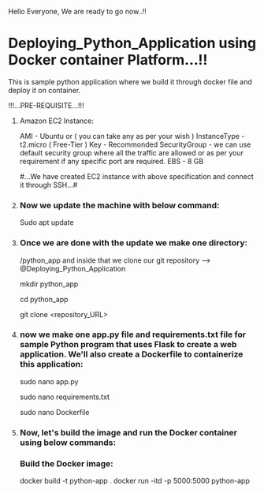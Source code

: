 Hello Everyone,
We are ready to go now..!!

# Deploying_Python_Application using Docker container Platform...!!
This is sample python application where we build it through docker file and deploy it on container.

!!!...PRE-REQUISITE...!!!

1) Amazon EC2 Instance:

   AMI - Ubuntu or ( you can take any as per your wish )
   InstanceType - t2.micro ( Free-Tier )
   Key - Recommonded
   SecurityGroup - we can use default security group where all the traffic are allowed or as per your requirement if any specific port 
                   are required.
   EBS - 8 GB

   #...We have created EC2 instance with above specification and connect it through SSH...#

2) ### Now we update the machine with below command:
   Sudo apt update
   
4) ### Once we are done with the update we make one directory:
   /python_app and inside that we clone our git repository --> @Deploying_Python_Application

   mkdir python_app
   
   cd python_app
   
   git clone <repository_URL>

5) ### now we make one app.py file and requirements.txt file for sample Python program that uses Flask to create a web application. We'll also create a Dockerfile to containerize this application:

   sudo nano app.py 
   
   sudo nano requirements.txt
   
   sudo nano Dockerfile
   
6) ### Now, let's build the image and run the Docker container using below commands:

   ### Build the Docker image:

      docker build -t python-app .
      docker run -itd -p 5000:5000 python-app
      
   
      


